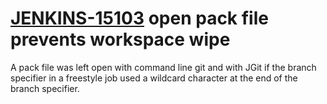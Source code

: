 # [JENKINS-15103](https://issues.jenkins-ci.org/browse/JENKINS-15103) open pack file prevents workspace wipe

A pack file was left open with command line git and with JGit if the
branch specifier in a freestyle job used a wildcard character at the
end of the branch specifier.
